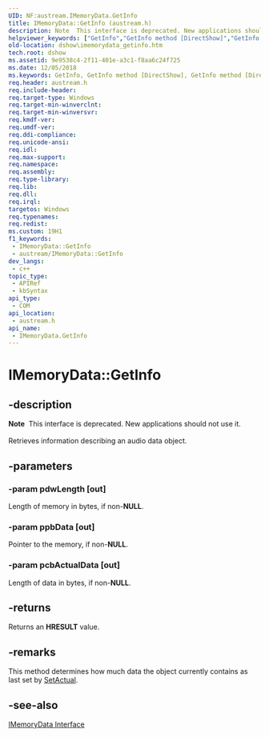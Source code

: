 ```yaml
---
UID: NF:austream.IMemoryData.GetInfo
title: IMemoryData::GetInfo (austream.h)
description: Note  This interface is deprecated. New applications should not use it. Retrieves information describing an audio data object.
helpviewer_keywords: ["GetInfo","GetInfo method [DirectShow]","GetInfo method [DirectShow]","IMemoryData interface","IMemoryData interface [DirectShow]","GetInfo method","IMemoryData.GetInfo","IMemoryData::GetInfo","IMemoryDataGetInfo","austream/IMemoryData::GetInfo","dshow.imemorydata_getinfo"]
old-location: dshow\imemorydata_getinfo.htm
tech.root: dshow
ms.assetid: 9e9538c4-2f11-401e-a3c1-f8aa6c24f725
ms.date: 12/05/2018
ms.keywords: GetInfo, GetInfo method [DirectShow], GetInfo method [DirectShow],IMemoryData interface, IMemoryData interface [DirectShow],GetInfo method, IMemoryData.GetInfo, IMemoryData::GetInfo, IMemoryDataGetInfo, austream/IMemoryData::GetInfo, dshow.imemorydata_getinfo
req.header: austream.h
req.include-header: 
req.target-type: Windows
req.target-min-winverclnt: 
req.target-min-winversvr: 
req.kmdf-ver: 
req.umdf-ver: 
req.ddi-compliance: 
req.unicode-ansi: 
req.idl: 
req.max-support: 
req.namespace: 
req.assembly: 
req.type-library: 
req.lib: 
req.dll: 
req.irql: 
targetos: Windows
req.typenames: 
req.redist: 
ms.custom: 19H1
f1_keywords:
 - IMemoryData::GetInfo
 - austream/IMemoryData::GetInfo
dev_langs:
 - c++
topic_type:
 - APIRef
 - kbSyntax
api_type:
 - COM
api_location:
 - austream.h
api_name:
 - IMemoryData.GetInfo
---
```


# IMemoryData::GetInfo


## -description

<div class="alert"><b>Note</b>  This interface is deprecated. New applications should not use it.</div>
<div> </div>
Retrieves information describing an audio data object.

## -parameters

### -param pdwLength [out]

Length of memory in bytes, if non-<b>NULL</b>.

### -param ppbData [out]

Pointer to the memory, if non-<b>NULL</b>.

### -param pcbActualData [out]

Length of data in bytes, if non-<b>NULL</b>.

## -returns

Returns an <b>HRESULT</b> value.

## -remarks

This method determines how much data the object currently contains as last set by <a href="https://docs.microsoft.com/windows/desktop/api/austream/nf-austream-imemorydata-setactual">SetActual</a>.

## -see-also

<a href="https://docs.microsoft.com/windows/desktop/api/austream/nn-austream-imemorydata">IMemoryData Interface</a>

